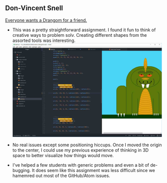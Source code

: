 ## Don-Vincent Snell

[Everyone wants a Drangom for a friend.](https://dvsnell.github.io/120-work/hw-4/)

* This was a pretty straightforward assignment.  I found it fun to think of creative ways to problem solv.  Creating different shapes from the assorted tools was interesting. ![Preview in Action](./images/preview.jpg)

* No real issues except some positioning hiccups.  Once I moved the origin to the center, I could use my previous experience of thinking in 3D space to better visualize how things would move.

* I've helped a few students with generic problems and even a bit of de-bugging.  It does seem like this assignment was less difficult since we hamemred out most of the GitHub/Atom issues.
